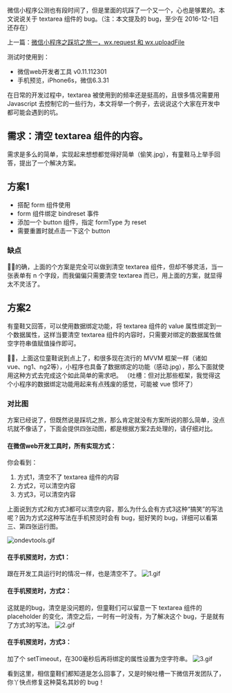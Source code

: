 微信小程序公测也有段时间了，但是里面的坑踩了一个又一个，心也是够累的。本文说说关于 textarea 组件的 bug。（注：本文提及的 bug，至少在 2016-12-1日还存在）

上一篇：[微信小程序之踩坑之旅一，wx.request 和 wx.uploadFile][1]

测试时使用到：
 - 微信web开发者工具 v0.11.112301
 - 手机预览，iPhone6s，微信6.3.31

在日常的开发过程中，textarea 被使用到的频率还是挺高的，且很多情况需要用 Javascript 去控制它的一些行为，本文将举一个例子，去说说这个大家在开发中都可能会遇到的坑。

## 需求：清空 textarea 组件的内容。

需求是多么的简单，实现起来想想都觉得好简单（偷笑.jpg），有童鞋马上举手回答，提出了一个解决方案。

## 方案1

 - 搭配 form 组件使用
 - form 组件绑定 bindreset 事件
 - 添加一个 button 组件，指定 formType 为 reset
 - 需要重置时就点击一下这个 button

### 缺点
👏👏的确，上面的个方案是完全可以做到清空 textarea 组件，但却不够灵活，当一张表单有 n 个字段，而我偏偏只需要清空 textarea 而已，用上面的方案，就显得太不灵活了。

## 方案2
有童鞋又回答，可以使用数据绑定功能，将 textarea 组件的 value 属性绑定到一个数据属性，这样当要清空 textarea 组件的内容时，只需要对绑定的数据属性做空字符串值赋值操作即可。

👏👏，上面这位童鞋说到点上了，和很多现在流行的 MVVM 框架一样（诸如 vue、ng1、ng2等），小程序也具备了数据绑定的功能（感动.jpg），那么下面就使用这种方式去完成这个如此简单的需求吧。
（吐槽：但对比那些框架，我觉得这个小程序的数据绑定功能用起来有点残废的感觉，可能被 vue 惯坏了）

### 对比图
方案已经说了，但既然说是踩坑之旅，那么肯定就没有方案所说的那么简单，没点坑就不像话了，下面会提供四张动图，都是根据方案2去处理的，请仔细对比。

#### 在微信web开发工具时，所有实现方式：
你会看到：

 1. 方式1，清空不了 textarea 组件的内容
 2. 方式2，可以清空内容
 3. 方式3，可以清空内容

上面说到方式2和方式3都可以清空内容，那么为什么会有方式3这种“搞笑”的写法呢？因为方式2这种写法在手机预览时会有 bug，挺好笑的 bug，详细可以看第三、第四张运行图。

![ondevtools.gif][2]
#### 在手机预览时，方式1：
跟在开发工具运行时的情况一样，也是清空不了。
![1.gif][3]
#### 在手机预览时，方式2：
这就是的bug，清空是没问题的，但童鞋们可以留意一下 textarea 组件的 placeholder 的变化，清空之后，一时有一时没有，为了解决这个 bug，于是就有了方式3的写法。
![2.gif][4]
#### 在手机预览时，方式3：
加了个 setTimeout，在300毫秒后再将绑定的属性设置为空字符串。
![3.gif][5]

看到这里，相信童鞋们都知道是怎么回事了，又是时候吐槽一下微信开发团队了，你丫快点修复这种莫名其妙的 bug！

  [1]: https://segmentfault.com/a/1190000007588905
  [2]: http://img.majiawei.com/ondevtools.gif
  [3]: http://img.majiawei.com/oniPhone1.gif
  [4]: http://img.majiawei.com/oniPhone2.gif
  [5]: http://img.majiawei.com/oniPhone3.gif